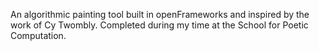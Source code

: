 An algorithmic painting tool built in openFrameworks and inspired by the
work of Cy Twombly. Completed during my time at the School for Poetic Computation.
